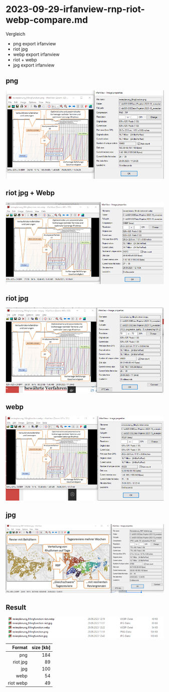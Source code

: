 

# 2023-09-29-irfanview-rnp-riot-webp-compare.md

Vergleich 
* png export irfanview  
* riot jpg
* webp export irfanview 
* riot + webp 
* jpg export irfanview 


## png

![](pics/20230929123410-png.png)

## riot jpg + Webp

![](pics/20230929123304-riot-webp.png)


## riot jpg 

![](pics/20230929123516-riot.png)


## webp
![](pics/20230929123611-webp.png)

## jpg 

![](pics/20230929124138-jpg.png)

## Result 

![](pics/20230929124452-compare-result.png)


| **Format** | **size [kb]** |
|-------------:|---------------:|
| png         | 184           |
| riot jpg    | 89            |
| jpg         | 100           |
| webp        | 54            |
| riot webp   | 49            |
